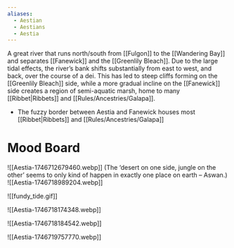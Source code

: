 ```yaml
---
aliases:
  - Aestian
  - Aestians
  - Aestia
---
```


A great river that runs north/south from [[Fulgon]] to the [[Wandering Bay]]   and separates [[Fanewick]] and the [[Greenlily Bleach]]. Due to the large tidal effects, the river’s bank shifts substantially from east to west, and back, over the course of a dei. This has led to steep cliffs forming on the [[Greenlily Bleach]] side, while a more gradual incline on the [[Fanewick]] side creates a region of semi-aquatic marsh, home to many [[Ribbet|Ribbets]]  and [[Rules/Ancestries/Galapa]].

* The fuzzy border between Aestia and Fanewick houses most [[Ribbet|Ribbets]]  and [[Rules/Ancestries/Galapa]]
# Mood Board

![[Aestia-1746712679460.webp]] (The ‘desert on one side, jungle on the other’ seems to only kind of happen in exactly one place on earth – Aswan.)
![[Aestia-1746718989204.webp]]

![[fundy_tide.gif]]

![[Aestia-1746718174348.webp]]

![[Aestia-1746718184542.webp]]

![[Aestia-1746719757770.webp]]